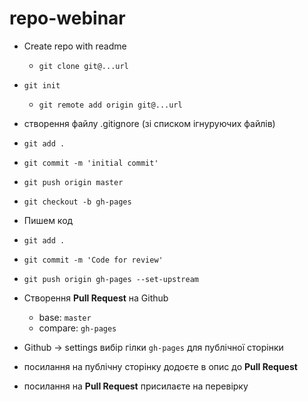 # repo-webinar

 - Create repo with readme
   - `git clone git@...url`
 - `git init`
   - `git remote add origin git@...url`
 - створення файлу .gitignore (зі списком ігнуруючих файлів)
 - `git add .`
 - `git commit -m 'initial commit'`
 - `git push origin master`

 - `git checkout -b gh-pages`
 - Пишем код
 - `git add .`
 - `git commit -m 'Code for review'`
 - `git push origin gh-pages --set-upstream`

 - Створення **Pull Request** на Github
    - base: `master`
    - compare: `gh-pages`
 - Github -> settings вибір гілки `gh-pages` для публічної сторінки
 - посилання на публічну сторінку додоєте в опис до **Pull Request**
 - посилання на **Pull Request** присилаєте на перевірку


